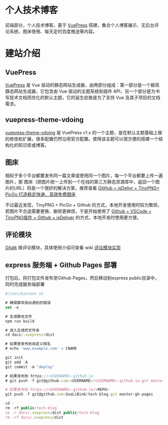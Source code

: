 # 个人技术博客

前端部分，个人技术博客。基于 [VuePress](https://www.vuepress.cn/) 搭建，集合个人博客展示、无后台评论系统、图床使用、每天定时百度推送等内容。

# 建站介绍

## VuePress

[VuePress](https://www.vuepress.cn/) 是 Vue 驱动的静态网站生成器，由两部分组成：第一部分是一个极简静态网站生成器，它包含由 Vue 驱动的主题系统和插件 API，另一个部分是为书写技术文档而优化的默认主题，它的诞生初衷是为了支持 Vue 及其子项目的文档需求。

## vuepress-theme-vdoing

[vuepress-theme-vdoing](https://doc.xugaoyi.com/) 是 VuePress v1.x 的一个主题，是在默认主题基础上做的修改和扩展，很多配置仍然沿用官方配置。使用该主题可以很方便的搭建一个结构化的知识库或博客。

## 图床

相较于多个平台都要发布同一篇文章或使用同一个图片，每一个平台都要上传一遍图片，那 图床（把图片统一上传到一个在线的第三方静态资源库中，返回一个图片的URL）将是一个很好的解决方案，推荐查看 [GitHub + jsDelivr + TinyPNG+ PicGo 打造稳定快速、高效免费图床](https://xugaoyi.com/pages/a5f73af5185fdf0a)

不过最近发现，TinyPNG + PicGo + Github 的方式，本地开发使用时较为繁琐，若图片不合适需要更换、删除更麻烦，于是开始使用了 [Github + VSCode + TinyPNG插件 + Github + jsDeliver](https://guolibin6.github.io/tech-blog/pages/24ee09/) 的方式，本地开发时使用更方便。

## 评论模块

[Gitalk](https://gitalk.github.io/) 做评论模块，具体使用介绍可查看 wiki [评论模块实现](https://github.com/GuoLiBin6/tech-blog/wiki/%E8%AF%84%E8%AE%BA%E6%A8%A1%E5%9D%97%E5%AE%9E%E7%8E%B0)

## express 服务端 + Github Pages 部署

打包后，将打包文件发布至Github Pages，然后移动到express public目录中，同时完成服务端部署

```js
#!/usr/bin/env sh

# 确保脚本抛出遇到的错误
set -e

# 生成静态文件
npm run build

# 进入生成的文件夹
cd docs/.vuepress/dist

# 如果是发布到自定义域名
# echo 'www.example.com' > CNAME

git init
git add -A
git commit -m "deploy"

# 如果发布到 https://<USERNAME>.github.io
# git push -f git@github.com:<USERNAME>/<USERNAME>.github.io.git master

# 如果发布到 https://<USERNAME>.github.io/<REPO>
git push -f git@github.com:GuoLiBin6/tech-blog.git master:gh-pages

cd -
rm -rf public/tech-blog
cp -r docs/.vuepress/dist public/tech-blog
rm -rf docs/.vuepress/dist
```
